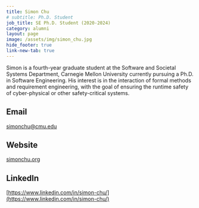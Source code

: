 ```yaml
---
title: Simon Chu 
# subtitle: Ph.D. Student
job_title: SE Ph.D. Student (2020-2024)
category: alumni
layout: page
image: /assets/img/simon_chu.jpg
hide_footer: true
link-new-tab: true
---
```

<!-- team/simon_chu.md -->
Simon is a fourth-year graduate student at the Software and Societal Systems Department, Carnegie Mellon University currently pursuing a Ph.D. in Software Engineering. His interest is in the interaction of formal methods and requirement engineering, with the goal of ensuring the runtime safety of cyber-physical or other safety-critical systems.
​
## Email ##
[simonchu@cmu.edu](mailto:simonchu@cmu.edu)
​
## Website ##
[simonchu.org](http://www.simonchu.org/)

## LinkedIn ##
[https://www.linkedin.com/in/simon-chu/](https://www.linkedin.com/in/simon-chu/)
